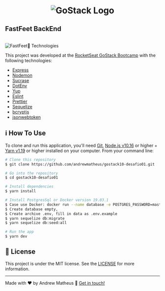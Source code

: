 <h1 align="center">
    <img alt="GoStack Logo" src="https://res.cloudinary.com/directmidiasoftwares/image/upload/v1580224540/GitHub/bootcamp10_z7ct8j.png" />
    <br>
    <h2>FastFeet BackEnd</h2>
    <br>
    <img alt="FastFeet" src="https://res.cloudinary.com/directmidiasoftwares/image/upload/v1580238067/GitHub/logo_fastfeet_zq0fqp.png /> 
</h1>

## :rocket: Technologies

This project was developed at the [RocketSeat GoStack Bootcamp](https://rocketseat.com.br/bootcamp) with the following technologies:

-  [Express](https://expressjs.com/)
-  [Nodemon](https://github.com/remy/nodemon#nodemon/)
-  [Sucrase](https://github.com/alangpierce/sucrase)
-  [DotEnv](https://github.com/motdotla/dotenv)
-  [Yup](https://github.com/jquense/yup)
-  [Eslint](https://eslint.org/docs/user-guide/getting-started)
-  [Prettier](https://prettier.io/)
-  [Sequelize](https://sequelize.org/v5/manual/getting-started.html)
-  [bcryptjs](https://www.npmjs.com/package/bcrypt)
-  [jsonwebtoken](https://github.com/auth0/node-jsonwebtoken)


## :information_source: How To Use

To clone and run this application, you'll need [Git](https://git-scm.com), [Node.js v10.16][nodejs] or higher + [Yarn v1.19][yarn] or higher installed on your computer. From your command line:

```bash
# Clone this repository
$ git clone https://github.com/andrewmatheus/gostack10-desafio01.git

# Go into the repository
$ cd gostack10-desafio01

# Install dependencies
$ yarn install

# Install PostgresSql or Docker version 19.03.1
$ Case use Docker: docker run --name database -e POSTGRES_PASSWORD=master -p 5534:5432 -d postgres:11
$ Create database empty, 
$ Create archive .env, fill in data as .env.example
$ yarn sequelize db:migrate
$ yarn sequelize db:seed:all

# Run the app
$ yarn dev
```

## :memo: License
This project is under the MIT license. See the [LICENSE](https://github.com/lukemorales/react-rocketshoes/blob/master/LICENSE) for more information.

---

Made with ♥ by Andrew Matheus :wave: [Get in touch!](https://www.linkedin.com/feed/)

[nodejs]: https://nodejs.org/
[yarn]: https://yarnpkg.com/
[vc]: https://code.visualstudio.com/
[vceditconfig]: https://marketplace.visualstudio.com/items?itemName=EditorConfig.EditorConfig
[Insomnia]: https://insomnia.rest/
